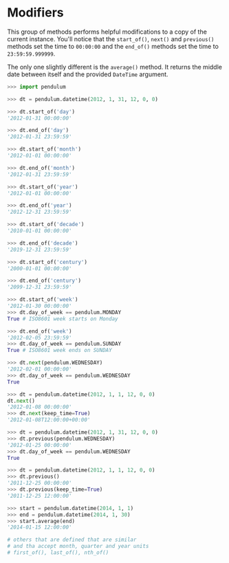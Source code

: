 # Modifiers

This group of methods performs helpful modifications to a copy of the current instance.
You'll notice that the `start_of()`, `next()` and `previous()` methods
set the time to `00:00:00` and the `end_of()` methods set the time to `23:59:59.999999`.

The only one slightly different is the `average()` method.
It returns the middle date between itself and the provided `DateTime` argument.

```python
>>> import pendulum

>>> dt = pendulum.datetime(2012, 1, 31, 12, 0, 0)

>>> dt.start_of('day')
'2012-01-31 00:00:00'

>>> dt.end_of('day')
'2012-01-31 23:59:59'

>>> dt.start_of('month')
'2012-01-01 00:00:00'

>>> dt.end_of('month')
'2012-01-31 23:59:59'

>>> dt.start_of('year')
'2012-01-01 00:00:00'

>>> dt.end_of('year')
'2012-12-31 23:59:59'

>>> dt.start_of('decade')
'2010-01-01 00:00:00'

>>> dt.end_of('decade')
'2019-12-31 23:59:59'

>>> dt.start_of('century')
'2000-01-01 00:00:00'

>>> dt.end_of('century')
'2099-12-31 23:59:59'

>>> dt.start_of('week')
'2012-01-30 00:00:00'
>>> dt.day_of_week == pendulum.MONDAY
True # ISO8601 week starts on Monday

>>> dt.end_of('week')
'2012-02-05 23:59:59'
>>> dt.day_of_week == pendulum.SUNDAY
True # ISO8601 week ends on SUNDAY

>>> dt.next(pendulum.WEDNESDAY)
'2012-02-01 00:00:00'
>>> dt.day_of_week == pendulum.WEDNESDAY
True

>>> dt = pendulum.datetime(2012, 1, 1, 12, 0, 0)
dt.next()
'2012-01-08 00:00:00'
>>> dt.next(keep_time=True)
'2012-01-08T12:00:00+00:00'

>>> dt = pendulum.datetime(2012, 1, 31, 12, 0, 0)
>>> dt.previous(pendulum.WEDNESDAY)
'2012-01-25 00:00:00'
>>> dt.day_of_week == pendulum.WEDNESDAY
True

>>> dt = pendulum.datetime(2012, 1, 1, 12, 0, 0)
>>> dt.previous()
'2011-12-25 00:00:00'
>>> dt.previous(keep_time=True)
'2011-12-25 12:00:00'

>>> start = pendulum.datetime(2014, 1, 1)
>>> end = pendulum.datetime(2014, 1, 30)
>>> start.average(end)
'2014-01-15 12:00:00'

# others that are defined that are similar
# and tha accept month, quarter and year units
# first_of(), last_of(), nth_of()
```
